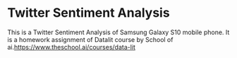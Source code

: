 # Twitter Sentiment Analysis
This is a Twitter Sentiment Analysis of Samsung Galaxy S10 mobile phone.
It is a homework assignment of Datalit course by School of ai.https://www.theschool.ai/courses/data-lit
